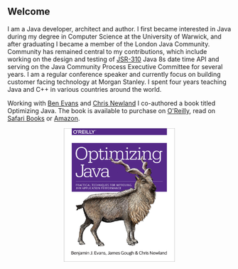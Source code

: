 ## Welcome 

I am a Java developer, architect and author. 
I first became interested in Java during my degree in Computer Science at the University of Warwick, 
and after graduating I became a member of the London Java Community. 
Community has remained central to my contributions, which include working on the design and testing of [JSR-310](https://jcp.org/en/jsr/detail?id=310) 
Java 8s date time API and   serving on the Java Community Process Executive Committee for several years. 
I am a regular conference speaker and currently focus on building customer facing technology at Morgan Stanley. 
I spent four years teaching Java and C++ in various countries around the world.

Working with [Ben Evans](https://twitter.com/kittylyst) and [Chris Newland](https://www.chrisnewland.com) I co-authored a book titled Optimizing Java. 
The book is available to purchase on [O'Reilly](http://shop.oreilly.com/product/0636920042983.do), 
read on [Safari Books](https://www.safaribooksonline.com/library/view/optimizing-java/9781492039259/) 
or [Amazon](https://www.amazon.com/Optimizing-Java-Techniques-Application-Performance/dp/1492025798/ref=sr_1_1?ie=UTF8&qid=1526027489&sr=8-1&keywords=optimizing+java).

<p align="center">
<img src="assets/images/optimizing-cover.jpg" width="250" height="300">
</p>

